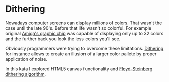 Dithering
=========
Nowadays computer screens can display millions of colors. That wasn't the case until the late 90's. Before that life wasn't so colorful. For example original [Amiga's graphic chip](http://en.wikipedia.org/wiki/Original_Chip_Set) was capable of displaying only up to 32 colors and the further back you look the less colors you'll see.

Obviously programmers were trying to overcome these limitations. [Dithering](http://en.wikipedia.org/wiki/Dithering) for instance allows to create an illusion of a larger color pallete by proper application of noise.

In this kata I explored HTML5 canvas functionality and [Floyd-Steinberg dithering algorithm](http://en.wikipedia.org/wiki/Floyd–Steinberg_dithering).

